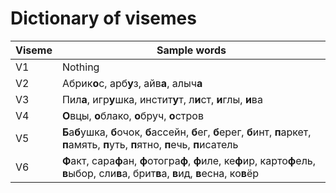 # Dictionary of visemes
| Viseme | Sample words |
| ------ | ------------ |
| V1 | Nothing |
| V2 | Абрик**о**с, арб**у**з, айв**а**, алыч**а**|
| V3 | Пил**а**, игр**у**шка, инстит**у**т, л**и**ст, **и**глы, **и**ва|
| V4 | **О**вцы, **о**блако, **о**бруч, **о**стров |
| V5 | **Б**а**б**ушка, **б**очок, **б**ассейн, **б**ег, **б**ерег, **б**инт, **п**аркет, **п**амять, **п**уть, **п**ятно, **п**ечь, **п**исатель |
| V6 | **Ф**акт, сара**ф**ан, **ф**отогра**ф**, **ф**иле, ке**ф**ир, карто**ф**ель, **в**ыбор, сли**в**а, брит**в**а, **в**ид, **в**есна, ко**в**ёр |
